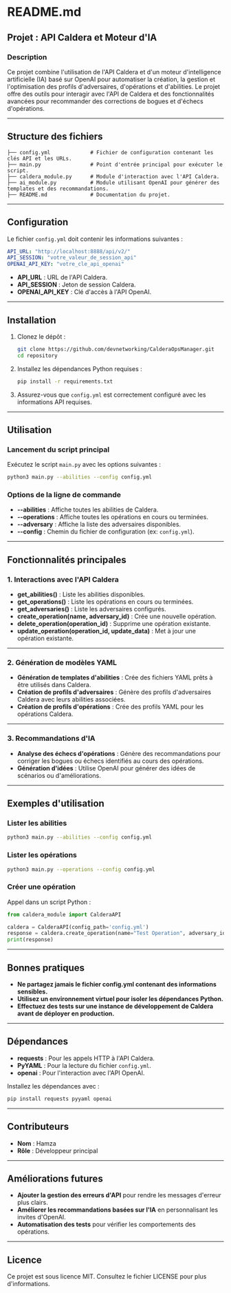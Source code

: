 # **README.md**

## **Projet : API Caldera et Moteur d'IA**

### **Description**
Ce projet combine l'utilisation de l'API Caldera et d'un moteur d'intelligence artificielle (IA) basé sur OpenAI pour automatiser la création, la gestion et l'optimisation des profils d'adversaires, d'opérations et d'abilities. Le projet offre des outils pour interagir avec l'API de Caldera et des fonctionnalités avancées pour recommander des corrections de bogues et d'échecs d'opérations.

---

## **Structure des fichiers**

```
├── config.yml             # Fichier de configuration contenant les clés API et les URLs.
├── main.py                # Point d'entrée principal pour exécuter le script.
├── caldera_module.py      # Module d'interaction avec l'API Caldera.
├── ai_module.py           # Module utilisant OpenAI pour générer des templates et des recommandations.
├── README.md              # Documentation du projet.
```

---

## **Configuration**

Le fichier `config.yml` doit contenir les informations suivantes :

```yaml
API_URL: "http://localhost:8888/api/v2/"
API_SESSION: "votre_valeur_de_session_api"
OPENAI_API_KEY: "votre_cle_api_openai"
```

- **API_URL** : URL de l'API Caldera.
- **API_SESSION** : Jeton de session Caldera.
- **OPENAI_API_KEY** : Clé d'accès à l'API OpenAI.

---

## **Installation**

1. Clonez le dépôt :
    ```bash
    git clone https://github.com/devnetworking/CalderaOpsManager.git
    cd repository
    ```

2. Installez les dépendances Python requises :
    ```bash
    pip install -r requirements.txt
    ```

3. Assurez-vous que `config.yml` est correctement configuré avec les informations API requises.

---

## **Utilisation**

### **Lancement du script principal**
Exécutez le script `main.py` avec les options suivantes :

```bash
python3 main.py --abilities --config config.yml
```

### **Options de la ligne de commande**
- **--abilities** : Affiche toutes les abilities de Caldera.
- **--operations** : Affiche toutes les opérations en cours ou terminées.
- **--adversary** : Affiche la liste des adversaires disponibles.
- **--config** : Chemin du fichier de configuration (ex: `config.yml`).

---

## **Fonctionnalités principales**

### **1. Interactions avec l'API Caldera**
- **get_abilities()** : Liste les abilities disponibles.
- **get_operations()** : Liste les opérations en cours ou terminées.
- **get_adversaries()** : Liste les adversaires configurés.
- **create_operation(name, adversary_id)** : Crée une nouvelle opération.
- **delete_operation(operation_id)** : Supprime une opération existante.
- **update_operation(operation_id, update_data)** : Met à jour une opération existante.

---

### **2. Génération de modèles YAML**
- **Génération de templates d'abilities** : Crée des fichiers YAML prêts à être utilisés dans Caldera.
- **Création de profils d'adversaires** : Génère des profils d'adversaires Caldera avec leurs abilities associées.
- **Création de profils d'opérations** : Crée des profils YAML pour les opérations Caldera.

---

### **3. Recommandations d'IA**
- **Analyse des échecs d'opérations** : Génère des recommandations pour corriger les bogues ou échecs identifiés au cours des opérations.
- **Génération d'idées** : Utilise OpenAI pour générer des idées de scénarios ou d'améliorations.

---

## **Exemples d'utilisation**

### **Lister les abilities**
```bash
python3 main.py --abilities --config config.yml
```

### **Lister les opérations**
```bash
python3 main.py --operations --config config.yml
```

### **Créer une opération**
Appel dans un script Python :
```python
from caldera_module import CalderaAPI

caldera = CalderaAPI(config_path='config.yml')
response = caldera.create_operation(name="Test Operation", adversary_id="123456")
print(response)
```

---

## **Bonnes pratiques**
- **Ne partagez jamais le fichier config.yml contenant des informations sensibles.**
- **Utilisez un environnement virtuel pour isoler les dépendances Python.**
- **Effectuez des tests sur une instance de développement de Caldera avant de déployer en production.**

---

## **Dépendances**
- **requests** : Pour les appels HTTP à l'API Caldera.
- **PyYAML** : Pour la lecture du fichier `config.yml`.
- **openai** : Pour l'interaction avec l'API OpenAI.

Installez les dépendances avec :
```bash
pip install requests pyyaml openai
```

---

## **Contributeurs**
- **Nom** : Hamza
- **Rôle** : Développeur principal

---

## **Améliorations futures**
- **Ajouter la gestion des erreurs d'API** pour rendre les messages d'erreur plus clairs.
- **Améliorer les recommandations basées sur l'IA** en personnalisant les invites d'OpenAI.
- **Automatisation des tests** pour vérifier les comportements des opérations.

---

## **Licence**
Ce projet est sous licence MIT. Consultez le fichier LICENSE pour plus d'informations.


